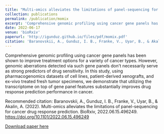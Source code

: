 ```yaml
---
title: "Multi-omics alleviates the limitations of panel-sequencing for cancer drug response prediction"
collection: publications
permalink: /publication/momix
excerpt: 'Comprehensive genomic profiling using cancer gene panels has been shown to improve treatment options for a variety of cancer types. However, genomic aberrations detected via such gene panels don't necessarily serve as strong predictors of drug sensitivity. In this study, using pharmacogenomics datasets of cell lines, patient-derived xenografts, and ex-vivo treated fresh tumor specimens, we demonstrate that utilizing the transcriptome on top of gene panel features substantially improves drug response prediction performance in cancer.'
date: 2022-06-17
venue: 'bioRxiv'
paperurl: 'http://igunduz.github.io/files/pdf/momix.pdf'
citation: 'Baranovskii, A., Gunduz, I. B., Franke, V., Uyar, B., & Akalin, A. (2022). Multi-omics alleviates the limitations of panel-sequencing for cancer drug response prediction. BioRxiv, 2022.06.15.496249. https://doi.org/10.1101/2022.06.15.496249'
---
```


Comprehensive genomic profiling using cancer gene panels has been shown to improve treatment options for a variety of cancer types. However, genomic aberrations detected via such gene panels don't necessarily serve as strong predictors of drug sensitivity. In this study, using pharmacogenomics datasets of cell lines, patient-derived xenografts, and ex-vivo treated fresh tumor specimens, we demonstrate that utilizing the transcriptome on top of gene panel features substantially improves drug response prediction performance in cancer.

Recommended citation: Baranovskii, A., Gunduz, I. B., Franke, V., Uyar, B., & Akalin, A. (2022). Multi-omics alleviates the limitations of panel-sequencing for cancer drug response prediction. BioRxiv, 2022.06.15.496249. https://doi.org/10.1101/2022.06.15.496249

<a href='https://www.biorxiv.org/content/10.1101/2022.06.15.496249v1.full.pdf'>Download paper here</a>
